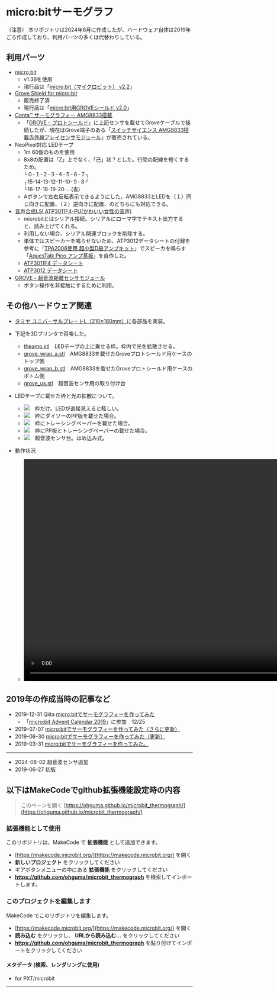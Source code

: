# micro:bitサーモグラフ

（注意）
本リポジトリは2024年8月に作成したが、ハードウェア自体は2019年ごろ作成しており、利用パーツの多くは代替わりしている。

## 利用パーツ

-  [micro;bit](https://microbit.org/ja/)
    - v1.3Bを使用
    - 現行品は「[micro:bit（マイクロビット） v2.2](https://www.switch-science.com/products/7952)」
- [Grove Shield for micro:bit](https://www.switch-science.com/products/3497/)
    - 販売終了済
    - 現行品は「[micro:bit用GROVEシールド v2.0](https://www.switch-science.com/products/5434?)」
- [Conta™ サーモグラフィー AMG8833搭載](https://www.switch-science.com/products/3395)
    - 「[GROVE - プロトシールド](https://www.switch-science.com/products/799)」に上記センサを載せてGroveケーブルで接続したが、現在はGrove端子のある「[スイッチサイエンス AMG8833搭載赤外線アレイセンサモジュール](https://www.switch-science.com/products/9340)」が販売されている。
- NeoPixel対応 LEDテープ
    - 1m 60個のものを使用
    - 8x8の配置は「Z」上でなく、「己」状？とした。行間の配線を短くするため。\
    └０-１-２-３-４-５-６-７┐\
    ┌15-14-13-12-11-10-９-８┘\
    └16-17-18-19-20-…(省)
    - Aボタンで左右反転表示できるようにした。AMG8833とLEDを（１）同じ向きに配置、（２）逆向きに配置、のどちらにも対応できる。
- [音声合成LSI ATP3011F4-PU(かわいい女性の音声)](https://akizukidenshi.com/catalog/g/g105665/)
    - microbitとはシリアル接続。シリアルにローマ字でテキスト出力すると、読み上げてくれる。
    - 利用しない場合、シリアル関連ブロックを削除する。
    - 単体ではスピーカーを鳴らせないため、ATP3012データシートの付録を参考に「[TPA2006使用 超小型D級アンプキット](https://akizukidenshi.com/catalog/g/g108161/)」でスピーカを鳴らす「[AquesTalk Pico アンプ基板](https://github.com/ohguma/aquestalk_pico_amp)」を自作した。
    - [ATP3011F4 データシート](https://akizukidenshi.com/goodsaffix/atp3011f4_datasheet.pdf)
    - [ATP3012 データシート](https://akizukidenshi.com/goodsaffix/atp3012_datasheet.pdf)
- [GROVE - 超音波距離センサモジュール](https://www.switch-science.com/products/1383)
    - ボタン操作を非接触にするために利用。

## その他ハードウェア関連
- [タミヤ ユニバーサルプレートL（210×160mm）](https://www.tamiya.com/japan/products/70172/index.html)に各部品を実装。
- 下記を3Dプリンタで召喚した。
    - [theamo.stl](cad/theamo.stl)　LEDテープの上に乗せる枠。枠内で光を拡散させる。
    - [grove_wrap_a.stl](cad/grove_wrap_a.stl)　AMG8833を載せたGroveプロトシールド用ケースのトップ側
    - [grove_wrap_b.stl](cad/grove_wrap_b.stl)　AMG8833を載せたGroveプロトシールド用ケースのボトム側
    - [grove_us.stl](cad/grove_us.stl)　超音波センサ用の取り付け台

- LEDテープに載せた枠と光の拡散について。
    - <img src="document/IMG_5785.jpg">　枠だけ。LEDが直接見えると眩しい。 
    - <img src="document/IMG_5786.jpg">　枠にダイソーのPP版を載せた場合。
    - <img src="document/IMG_5787.jpg">　枠にトレーシングペーパーを載せた場合。
    - <img src="document/IMG_5788.jpg">　枠にPP板とトレーシングペーパーの載せた場合。
    - <img src="document/IMG_5827.jpg">　超音波センサ台。はめ込み式。

- 動作状況
    - <video src="document/talk_demo.mov" controls="true" height="600"></video>


## 2019年の作成当時の記事など
- 2019-12-31 Qiita 
 [micro:bitでサーモグラフィーを作ってみた](https://qiita.com/ohguma/items/40993b96a3e80dcb14a0)
    - 「[micro:bit Advent Calendar 2019](https://qiita.com/advent-calendar/2019/microbit)」に参加　12/25
- 2019-07-07 [micro:bitでサーモグラフィーを作ってみた（さらに更新）](https://ohguma.hatenablog.com/entry/2019/07/07/080131)
- 2019-06-30 [micro:bitでサーモグラフィーを作ってみた（更新）](hhttps://ohguma.hatenablog.com/entry/2019/06/30/215628)
- 2019-03-31 [micro:bitでサーモグラフィーを作ってみた。](https://ohguma.hatenablog.com/entry/2019/03/31/104407)

----

- 2024-08-02 超音波センサ追加
- 2019-06-27 初版




## 以下はMakeCodeでgithub拡張機能設定時の内容

> このページを開く [https://ohguma.github.io/microbit_thermograph/](https://ohguma.github.io/microbit_thermograph/)

### 拡張機能として使用

このリポジトリは、MakeCode で **拡張機能** として追加できます。

* [https://makecode.microbit.org/](https://makecode.microbit.org/) を開く
* **新しいプロジェクト** をクリックしてください
* ギアボタンメニューの中にある **拡張機能** をクリックしてください
* **https://github.com/ohguma/microbit_thermograph** を検索してインポートします。

### このプロジェクトを編集します

MakeCode でこのリポジトリを編集します。

* [https://makecode.microbit.org/](https://makecode.microbit.org/) を開く
* **読み込む** をクリックし、 **URLから読み込む...** をクリックしてください
* **https://github.com/ohguma/microbit_thermograph** を貼り付けてインポートをクリックしてください

#### メタデータ (検索、レンダリングに使用)

* for PXT/microbit
<script src="https://makecode.com/gh-pages-embed.js"></script><script>makeCodeRender("{{ site.makecode.home_url }}", "{{ site.github.owner_name }}/{{ site.github.repository_name }}");</script>

----

